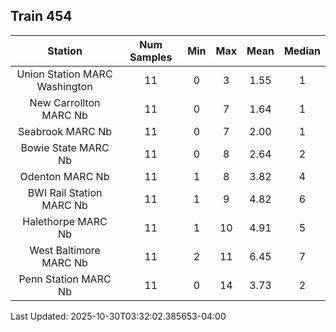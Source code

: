 ## Train 454

| Station | Num Samples | Min | Max | Mean | Median |
| :-----: | :---------: | :-: | :-: | :--: | :----: |
| Union Station MARC Washington | 11 | 0 | 3 | 1.55 | 1 |
| New Carrollton MARC Nb | 11 | 0 | 7 | 1.64 | 1 |
| Seabrook MARC Nb | 11 | 0 | 7 | 2.00 | 1 |
| Bowie State MARC Nb | 11 | 0 | 8 | 2.64 | 2 |
| Odenton MARC Nb | 11 | 1 | 8 | 3.82 | 4 |
| BWI Rail Station MARC Nb | 11 | 1 | 9 | 4.82 | 6 |
| Halethorpe MARC Nb | 11 | 1 | 10 | 4.91 | 5 |
| West Baltimore MARC Nb | 11 | 2 | 11 | 6.45 | 7 |
| Penn Station MARC Nb | 11 | 0 | 14 | 3.73 | 2 |


Last Updated: 2025-10-30T03:32:02.385653-04:00
